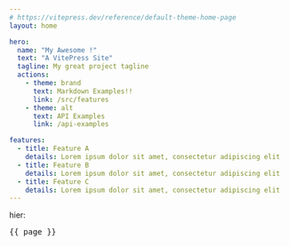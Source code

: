 ```yaml
---
# https://vitepress.dev/reference/default-theme-home-page
layout: home

hero:
  name: "My Awesome !"
  text: "A VitePress Site"
  tagline: My great project tagline
  actions:
    - theme: brand
      text: Markdown Examples!!
      link: /src/features
    - theme: alt
      text: API Examples
      link: /api-examples

features:
  - title: Feature A
    details: Lorem ipsum dolor sit amet, consectetur adipiscing elit
  - title: Feature B
    details: Lorem ipsum dolor sit amet, consectetur adipiscing elit
  - title: Feature C
    details: Lorem ipsum dolor sit amet, consectetur adipiscing elit
---
```


hier:

<!--@include: ./features.md-->

<script setup>
import { useData } from 'vitepress';


const { page } = useData()
</script>

<pre>{{ page }}</pre>
